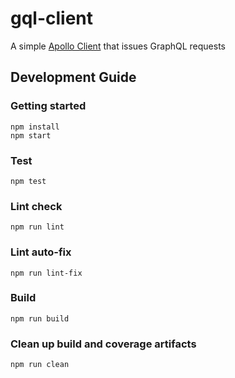 # gql-client

A simple [Apollo Client](https://www.apollographql.com/docs/react/) that issues GraphQL requests

## Development Guide

### Getting started

```shell
npm install
npm start
```

### Test

```shell
npm test
```

### Lint check

```shell
npm run lint
```

### Lint auto-fix

```shell
npm run lint-fix
```

### Build

```shell
npm run build
```

### Clean up build and coverage artifacts

```shell
npm run clean
```
